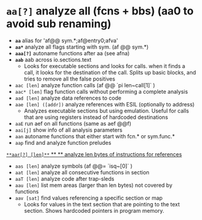 <!-- TITLE: aa -->

#  **`aa[?]`** analyze all (fcns + bbs) (aa0 to avoid sub renaming)

- **`aa`** alias for 'af@@ sym.*;af@entry0;afva'
- **`aa*`** analyze all flags starting with sym. (af @@ sym.*)
- **`aaa[?]`** autoname functions after aa (see afna)
- **`aab`** aab across io.sections.text
  - Looks for executable sections and looks for calls. when it finds a call, it looks for the destination of the call. Splits up basic blocks, and tries to remove all the false positives
- `aac [len]` analyze function calls (af @@ \`pi len~call[1]\` )
- `aac* [len]` flag function calls without performing a complete analysis
- `aad [len]` analyze data references to code
- `aae [len] ([addr])` analyze references with ESIL (optionally to address)
  - Analyzes executable sections but using emulation. Useful for calls that are using registers instead of hardcoded destinations
- `aaE` run aef on all functions (same as aef @@f)
- `aai[j]` show info of all analysis parameters
- `aan` autoname functions that either start with fcn.* or sym.func.*
- `aap` find and analyze function preludes

[ `**aar[?] [len]**` ** ** analyze len bytes of instructions for references](./aar-len-analyze-len-bytes-of-instructions-for-references-e823ca5f-bf94-4f2e-970a-0acbbea3d21a.md)

- `aas [len]` analyze symbols (af @@= \`isq~[0]\` )
- `aat [len]` analyze all consecutive functions in section
- `aaT [len]` analyze code after trap-sleds
- `aau [len]` list mem areas (larger than len bytes) not covered by functions
- `aav [sat]` find values referencing a specific section or map
  - Looks for values in the text section that are pointing to the text section. Shows hardcoded pointers in program memory.